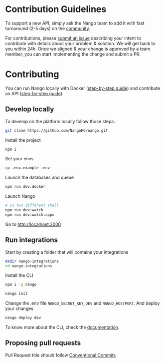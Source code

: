 # Contribution Guidelines

To support a new API, simply ask the Nango team to add it with fast turnaround (2-5 days) on the [community](https://nango.dev/slack).

For contributions, please [submit an issue](https://github.com/NangoHQ/nango/issues) describing your intent to contribute with details about your problem & solution. We will get back to you within 24h. Once we aligned & your change is approved by a team member, you can start implementing the change and submit a PR.

# Contributing

You can run Nango locally with Docker ([step-by-step guide](https://docs.nango.dev/host/self-host/local)) and contribute an API ([step-by-step guide](https://docs.nango.dev/guides/customize/contribute-an-api)).

## Develop locally

To develop on the platform locally follow those steps:

```sh
git clone https://github.com/NangoHQ/nango.git
```

Install the project

```sh
npm i
```

Set your envs

```sh
cp .env.example .env
```

Launch the databases and queue

```sh
npm run dev:docker
```

Launch Nango

```sh
# In two different shell
npm run dev:watch
npm run dev:watch:apps
```

Go to [http://localhost:3000](http://localhost:3000)

## Run integrations

Start by creating a folder that will contains your integrations

```sh
mkdir nango-integrations
cd nango-integrations
```

Install the CLI

```sh
npm i -g nango
```

```sh
nango init
```

Change the .env file `NANGO_SECRET_KEY_DEV` and `NANGO_HOSTPORT`.
And deploy your changes

```sh
nango deploy dev
```

To know more about the CLI, check the [documentation](https://docs.nango.dev/reference/cli).

## Proposing pull requests

Pull Request title should follow [Conventional Commits](https://www.conventionalcommits.org/en/v1.0.0/)
